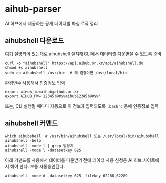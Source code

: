 # aihub-parser

AI 허브에서 제공하는 공개 데이터별 파싱 로직 정리

## aihubshell 다운로드

[여기](https://aihub.or.kr/devsport/apishell/list.do?currMenu=403&topMenu=100) 설명되어 있는대로 aihubshell 설치해 CLI에서 데이터셋 다운받을 수 있도록 준비

```
curl -o "aihubshell" https://api.aihub.or.kr/api/aihubshell.do
chmod +x aihubshell
sudo cp aihubshell /usr/bin  # 맥 환경이면 /usr/local/bin
```

환경변수 사용해서 인증정보 입력

```
export AIHUB_ID=aihub@aihub.or.kr
export AIHUB_PW='12345!@#$%aihub12345!@#$%'
```

또는, CLI 실행될 때마다 자동으로 이 정보가 입력되도록 `.bashrc` 등에 인증정보 입력

## aihubshell 커맨드

```
which aihubshell  # /usr/bin/aihubshell 또는 /usr/local/bin/aihubshell
aihubshell -help
aihubshell -mode l | grep 말뭉치
aihubshell -mode l -datasetkey 625
```

아래 커맨드를 사용해서 데이터를 다운받기 전에 데이터 사용 신청은 AI 허브 사이트에서 해야 한다. 보통 자동승인된다.

```
aihubshell -mode d -datasetkey 625 -filekey 62288,62289
```